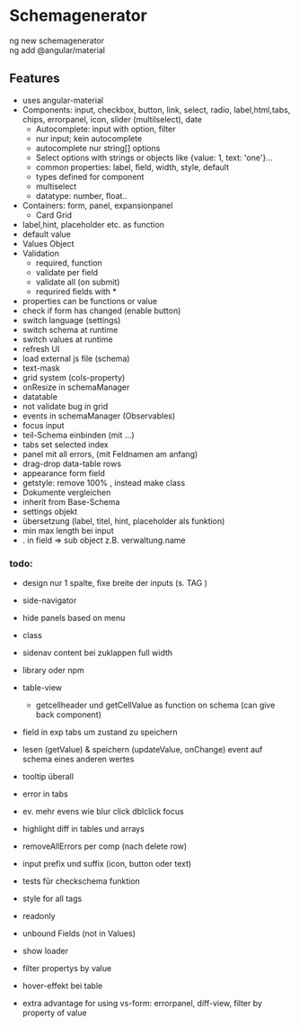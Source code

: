 # Schemagenerator

ng new schemagenerator  
ng add @angular/material

## Features
- uses angular-material
- Components: input, checkbox,  button, link, select, radio, label,html,tabs, chips,       errorpanel, icon, slider
(multilselect), date
  - Autocomplete: input with option, filter
  - nur input; kein autocomplete
  - autocomplete nur string[] options
  - Select options with strings or objects like {value: 1, text: 'one'}...
  - common properties: label, field, width, style, default
  - types defined for component
  - multiselect 
  - datatype: number, float..
 - Containers: form, panel, expansionpanel
   - Card Grid
  - label,hint, placeholder etc. as function
  - default value 
- Values Object
- Validation
  - required, function
  - validate per field
  - validate all (on submit)
  - requrired fields with *         
- properties can be functions or value
- check if form has changed (enable button)
- switch language (settings)
- switch schema at runtime
- switch values at runtime
- refresh UI 
- load external js file (schema)
- text-mask
- grid system (cols-property)
- onResize in schemaManager
- datatable
- not validate bug in grid
- events in schemaManager (Observables)
- focus input
- teil-Schema einbinden (mit ...)
- tabs set selected index
- panel mit all errors, (mit Feldnamen am anfang)
- drag-drop data-table rows
- appearance form field
- getstyle: remove 100% , instead make class
- Dokumente vergleichen
- inherit from Base-Schema
- settings objekt 
- übersetzung (label, titel, hint, placeholder als funktion)
- min max length bei input
- . in field => sub object z.B. verwaltung.name

### todo:
- design nur 1 spalte, fixe breite der inputs (s. TAG )
- side-navigator 
- hide panels based on menu
- class 
- sidenav content bei zuklappen full width

- library oder npm 
- table-view
  - getcellheader und getCellValue as function on schema (can give back component)
- field in exp tabs um zustand zu speichern
- lesen (getValue) & speichern (updateValue, onChange) event auf schema eines anderen wertes
- tooltip überall
- error in tabs
- ev. mehr evens wie blur click dblclick focus 
- highlight diff in tables und arrays
- removeAllErrors per comp (nach delete row)
- input prefix und suffix (icon, button oder text)
- tests für checkschema funktion
- style for all tags
- readonly 
- unbound Fields (not in Values)
- show loader
- filter propertys by value
- hover-effekt bei table
- extra advantage for using vs-form: errorpanel, diff-view, filter by property of value